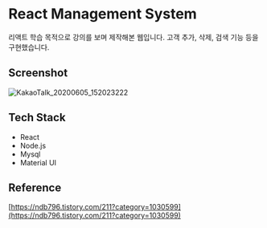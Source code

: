 # React Management System
리액트 학습 목적으로 강의를 보며 제작해본 웹입니다. 고객 추가, 삭제, 검색 기능 등을 구현했습니다.
## Screenshot
![KakaoTalk_20200605_152023222](https://user-images.githubusercontent.com/53550707/83843553-32306780-a740-11ea-9eb9-f25d08cf18c7.png)
## Tech Stack
- React
- Node.js
- Mysql
- Material UI
## Reference
[https://ndb796.tistory.com/211?category=1030599](https://ndb796.tistory.com/211?category=1030599)
